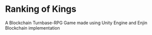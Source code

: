 # Ranking of Kings
 A Blockchain Turnbase-RPG Game made using Unity Engine and Enjin Blockchain implementation
